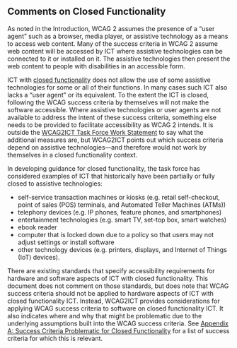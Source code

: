 Comments on Closed Functionality
--------------------------------

As noted in the Introduction, WCAG 2 assumes the presence of a “user agent” such as a browser, media player, or assistive technology as a means to access web content. Many of the success criteria in WCAG 2 assume web content will be accessed by ICT where assistive technologies can be connected to it or installed on it. The assistive technologies then present the web content to people with disabilities in an accessible form. 
  
ICT with [closed functionality](#closed-functionality) does not allow the use of some assistive technologies for some or all of their functions. In many cases such ICT also lacks a “user agent” or its equivalent. To the extent the ICT is closed, following the WCAG success criteria by themselves will not make the software accessible. Where assistive technologies or user agents are not available to address the intent of these success criteria, something else needs to be provided to facilitate accessibility as WCAG 2 intends. It is outside the [WCAG2ICT Task Force Work Statement](http://www.w3.org/WAI/GL/task-forces/wcag2ict/work-statement) to say what the additional measures are, but WCAG2ICT points out which success criteria depend on assistive technologies—and therefore would not work by themselves in a closed functionality context.

<div class="example">

In developing guidance for closed functionality, the task force has considered examples of ICT that historically have been partially or fully closed to assistive technologies:

* self-service transaction machines or kiosks (e.g. retail self-checkout, point of sales (POS) terminals, and Automated Teller Machines (ATMs))
* telephony devices (e.g. IP phones, feature phones, and smartphones)
* entertainment technologies (e.g. smart TV, set-top box, smart watches)
* ebook reader
* computer that is locked down due to a policy so that users may not adjust settings or install software
* other technology devices (e.g. printers, displays, and Internet of Things (IoT) devices).
</div>

There are existing standards that specify accessibility requirements for hardware and software aspects of ICT with closed functionality. This document does not comment on those standards, but does note that WCAG success criteria should not be applied to hardware aspects of ICT with closed functionality ICT. Instead, WCAG2ICT provides considerations for applying WCAG success criteria to software on closed functionality ICT. It also indicates where and why that might be problematic due to the underlying assumptions built into the WCAG success criteria. See [Appendix A: Success Criteria Problematic for Closed Functionality](#success-criteria-problematic-for-closed-functionality) for a list of success criteria for which this is relevant.
